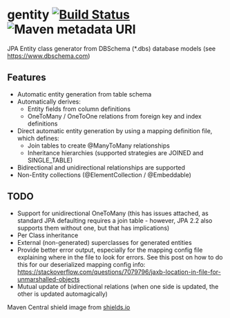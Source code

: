 # gentity [![Build Status](https://travis-ci.org/gentity/gentity.svg?branch=master)](https://travis-ci.org/gentity/gentity) ![Maven metadata URI](https://img.shields.io/maven-metadata/v/http/central.maven.org/maven2/com/github/gentity/gentity-maven-plugin/maven-metadata.xml.svg)
JPA Entity class generator from DBSchema (*.dbs) database models (see https://www.dbschema.com)

## Features
* Automatic entity generation from table schema
* Automatically derives:
  - Entity fields from column definitions
  - OneToMany / OneToOne relations from foreign key and index definitions
* Direct automatic entity generation by using a mapping definition file, which
defines:
  - Join tables to create @ManyToMany relationships
  - Inheritance hierarchies (supported strategies are JOINED and SINGLE_TABLE)
* Bidirectional and unidirectional relationships are supported
* Non-Entity collections (@ElementCollection / @Embeddable)

## TODO

* Support for unidirectional OneToMany (this has issues attached, as standard
  JPA defaulting requires a join table - however, JPA 2.2 also supports them
  without one, but that has implications)
* Per Class inheritance
* External (non-generated) superclasses for generated entities
* Provide better error output, especially for the mapping config file explaining
  where in the file to look for errors. See this post on how to do this for
  our deserialized mapping config info:
  https://stackoverflow.com/questions/7079796/jaxb-location-in-file-for-unmarshalled-objects
* Mutual update of bidirectional relations (when one side is updated, the other is updated automagically)

Maven Central shield image from [shields.io](https://shields.io/)

